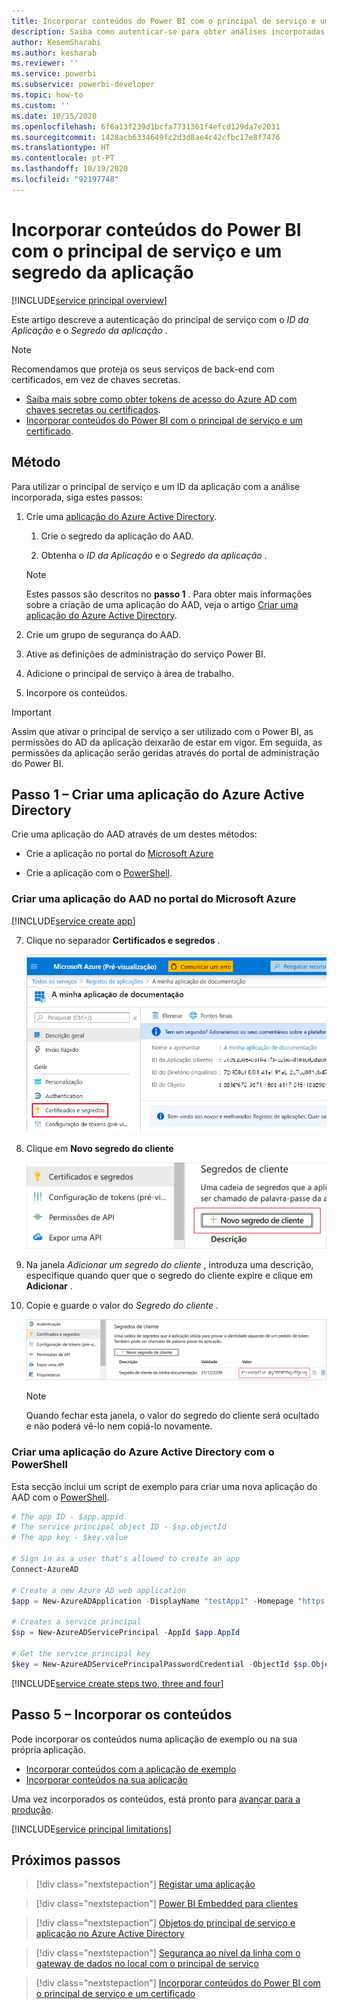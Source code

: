 ```yaml
---
title: Incorporar conteúdos do Power BI com o principal de serviço e um segredo da aplicação
description: Saiba como autenticar-se para obter análises incorporadas com um principal de serviço da aplicação do Azure Active Directory e um segredo da aplicação.
author: KesemSharabi
ms.author: kesharab
ms.reviewer: ''
ms.service: powerbi
ms.subservice: powerbi-developer
ms.topic: how-to
ms.custom: ''
ms.date: 10/15/2020
ms.openlocfilehash: 6f6a13f239d1bcfa7731361f4efcd129da7e2031
ms.sourcegitcommit: 1428acb6334649fc2d3d8ae4c42cfbc17e8f7476
ms.translationtype: HT
ms.contentlocale: pt-PT
ms.lasthandoff: 10/19/2020
ms.locfileid: "92197748"
---
```

# <a name="embed-power-bi-content-with-service-principal-and-an-application-secret"></a>Incorporar conteúdos do Power BI com o principal de serviço e um segredo da aplicação

[!INCLUDE[service principal overview](../../includes/service-principal-overview.md)]

Este artigo descreve a autenticação do principal de serviço com o *ID da Aplicação* e o *Segredo da aplicação* .

>[!NOTE]
>Recomendamos que proteja os seus serviços de back-end com certificados, em vez de chaves secretas.
>* [Saiba mais sobre como obter tokens de acesso do Azure AD com chaves secretas ou certificados](/azure/architecture/multitenant-identity/client-assertion).
>* [Incorporar conteúdos do Power BI com o principal de serviço e um certificado](embed-service-principal-certificate.md).

## <a name="method"></a>Método

Para utilizar o principal de serviço e um ID da aplicação com a análise incorporada, siga estes passos:

1. Crie uma [aplicação do Azure Active Directory](/azure/active-directory/manage-apps/what-is-application-management).

    1. Crie o segredo da aplicação do AAD.
    
    2. Obtenha o *ID da Aplicação* e o *Segredo da aplicação* .

    >[!NOTE]
    >Estes passos são descritos no **passo 1** . Para obter mais informações sobre a criação de uma aplicação do AAD, veja o artigo [Criar uma aplicação do Azure Active Directory](/azure/active-directory/develop/howto-create-service-principal-portal).

2. Crie um grupo de segurança do AAD.

3. Ative as definições de administração do serviço Power BI.

4. Adicione o principal de serviço à área de trabalho.

5. Incorpore os conteúdos.

> [!IMPORTANT]
> Assim que ativar o principal de serviço a ser utilizado com o Power BI, as permissões do AD da aplicação deixarão de estar em vigor. Em seguida, as permissões da aplicação serão geridas através do portal de administração do Power BI.

## <a name="step-1---create-an-azure-ad-app"></a>Passo 1 – Criar uma aplicação do Azure Active Directory

Crie uma aplicação do AAD através de um destes métodos:

* Crie a aplicação no portal do [Microsoft Azure](https://portal.azure.com/#allservices)

* Crie a aplicação com o [PowerShell](/powershell/azure/create-azure-service-principal-azureps).

### <a name="creating-an-azure-ad-app-in-the-microsoft-azure-portal"></a>Criar uma aplicação do AAD no portal do Microsoft Azure

[!INCLUDE[service create app](../../includes/service-principal-create-app.md)]

7. Clique no separador **Certificados e segredos** .

     ![Uma captura de ecrã a mostrar o painel certificados e segredos de uma aplicação no portal do Azure.](media/embed-service-principal/certificates-and-secrets.png)


8. Clique em **Novo segredo do cliente**

    ![Uma captura de ecrã que mostra o botão novo segredo de cliente no painel certificados e segredos.](media/embed-service-principal/new-client-secret.png)

9. Na janela *Adicionar um segredo do cliente* , introduza uma descrição, especifique quando quer que o segredo do cliente expire e clique em **Adicionar** .

10. Copie e guarde o valor do *Segredo do cliente* .

    ![Uma captura de ecrã que mostra um valor secreto desfocado no painel de certificados e segredos.](media/embed-service-principal/client-secret-value.png)

    >[!NOTE]
    >Quando fechar esta janela, o valor do segredo do cliente será ocultado e não poderá vê-lo nem copiá-lo novamente.

### <a name="creating-an-azure-ad-app-using-powershell"></a>Criar uma aplicação do Azure Active Directory com o PowerShell

Esta secção inclui um script de exemplo para criar uma nova aplicação do AAD com o [PowerShell](/powershell/azure/create-azure-service-principal-azureps).

```powershell
# The app ID - $app.appid
# The service principal object ID - $sp.objectId
# The app key - $key.value

# Sign in as a user that's allowed to create an app
Connect-AzureAD

# Create a new Azure AD web application
$app = New-AzureADApplication -DisplayName "testApp1" -Homepage "https://localhost:44322" -ReplyUrls "https://localhost:44322"

# Creates a service principal
$sp = New-AzureADServicePrincipal -AppId $app.AppId

# Get the service principal key
$key = New-AzureADServicePrincipalPasswordCredential -ObjectId $sp.ObjectId
```
[!INCLUDE[service create steps two, three and four](../../includes/service-principal-create-steps.md)]

## <a name="step-5---embed-your-content"></a>Passo 5 – Incorporar os conteúdos

Pode incorporar os conteúdos numa aplicação de exemplo ou na sua própria aplicação.

* [Incorporar conteúdos com a aplicação de exemplo](embed-sample-for-customers.md#embed-content-using-the-sample-application)
* [Incorporar conteúdos na sua aplicação](embed-sample-for-customers.md#embed-content-within-your-application)

Uma vez incorporados os conteúdos, está pronto para [avançar para a produção](embed-sample-for-customers.md#move-to-production).

[!INCLUDE[service principal limitations](../../includes/service-principal-limitations.md)]

## <a name="next-steps"></a>Próximos passos

>[!div class="nextstepaction"]
>[Registar uma aplicação](register-app.md)

> [!div class="nextstepaction"]
>[Power BI Embedded para clientes](embed-sample-for-customers.md)

>[!div class="nextstepaction"]
>[Objetos do principal de serviço e aplicação no Azure Active Directory](/azure/active-directory/develop/app-objects-and-service-principals)

>[!div class="nextstepaction"]
>[Segurança ao nível da linha com o gateway de dados no local com o principal de serviço](embedded-row-level-security.md#on-premises-data-gateway-with-service-principal)

>[!div class="nextstepaction"]
>[Incorporar conteúdos do Power BI com o principal de serviço e um certificado](embed-service-principal-certificate.md)